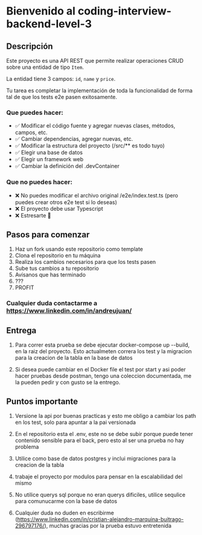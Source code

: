# Bienvenido al coding-interview-backend-level-3

## Descripción
Este proyecto es una API REST que permite realizar operaciones CRUD sobre una entidad de tipo `Item`.

La entidad tiene 3 campos: `id`, `name` y `price`.

Tu tarea es completar la implementación de toda la funcionalidad de forma tal de que los tests e2e pasen exitosamente.

### Que puedes hacer: 
- ✅ Modificar el código fuente y agregar nuevas clases, métodos, campos, etc.
- ✅ Cambiar dependencias, agregar nuevas, etc.
- ✅ Modificar la estructura del proyecto (/src/** es todo tuyo)
- ✅ Elegir una base de datos
- ✅ Elegir un framework web
- ✅ Cambiar la definición del .devContainer


### Que **no** puedes hacer:
- ❌ No puedes modificar el archivo original /e2e/index.test.ts (pero puedes crear otros e2e test si lo deseas)
- ❌ El proyecto debe usar Typescript 
- ❌ Estresarte 🤗


## Pasos para comenzar
1. Haz un fork usando este repositorio como template
2. Clona el repositorio en tu máquina
3. Realiza los cambios necesarios para que los tests pasen
4. Sube tus cambios a tu repositorio
5. Avísanos que has terminado
6. ???
7. PROFIT

### Cualquier duda contactarme a https://www.linkedin.com/in/andreujuan/


## Entrega

1. Para correr esta prueba se debe ejecutar docker-compose up --build, en la raiz del proyecto. Esto actualmeten correra los test y la migracion para la creacion de la tabla en la base de datos

2. Si desea puede cambiar en el Docker file el test por start y asi poder hacer pruebas desde postman, tengo una coleccion documentada, me la pueden pedir y con gusto se la entrego.

## Puntos importante

1. Versione la api por buenas practicas y esto me obligo a cambiar los path en los test, solo para apuntar a la pai versionada

2. En el repositorio esta el .env, este no se debe subir porque puede tener contenido sensible para el back, pero esto al ser una prueba no hay problema

2. Utilice como base de datos postgres y inclui migraciones para la creacion de la tabla

3. trabaje el proyecto por modulos para pensar en la escalabilidad del mismo

4. No utilice querys sql porque no eran querys dificiles, utilice sequlice para comunucarme con la base de datos

5. Cualquier duda no duden en escribirme (https://www.linkedin.com/in/cristian-alejandro-marquina-buitrago-296797176/), muchas gracias por la prueba estuvo entretenida
